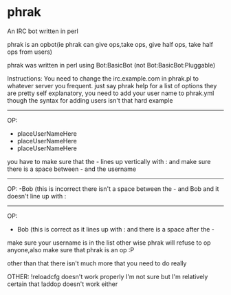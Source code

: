 phrak
=====

An IRC bot written in perl

phrak is an opbot(ie phrak can give ops,take ops, give half ops, take half ops from users)

phrak was written in perl using Bot:BasicBot (not Bot:BasicBot:Pluggable)

Instructions:
You need to change the irc.example.com in phrak.pl to whatever server you frequent.
just say phrak help for a list of options they are pretty self explanatory, you need to add your user name to phrak.yml though
the syntax for adding users isn't that hard example


---
OP:
  - placeUserNameHere
  - placeUserNameHere
  - placeUserNameHere

you have to make sure that the - lines up vertically with : and make sure there is a space between - and the username

---
OP:
-Bob (this is incorrect there isn't a space between the - and Bob and it doesn't line up with :

---
OP:
  - Bob (this is correct as it lines up with : and there is a space after the -

make sure your username is in the list other wise phrak will refuse to op anyone,also make sure that phrak is an op :P

other than that there isn't much more that you need to do really


OTHER:
!reloadcfg doesn't work properly
I'm not sure but I'm relatively certain that !addop doesn't work either

